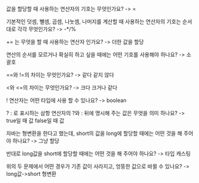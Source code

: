 값을 할당할 때 사용하는 연산자의 기호는 무엇인가요?
-> =

기본적인 덧셈, 뺄셈, 곱셈, 나눗셈, 나머지를 계산할 때 사용하는 연산자의 기호는 순서대로 각각 무엇인가요? 
-> -*/%

+= 는 무엇을 할 때 사용하는 연산자 인가요? 
-> 더한 값을 할당

연산의 순서를 모르거나 확실히 하고 싶을 때에는 어떤 기호를 사용해야 하나요? 
-> 소괄호

==와 !=의 차이는 무엇인가요?
-> 같다 같지 않다

<와 <=의 차이는 무엇인가요?
-> 크다 크거나 같다

! 연산자는 어떤 타입에 사용 할 수 있나요?
-> boolean

? : 로 표시하는 삼항 연산자의 ?와 : 뒤에 명시해 주는 값은 무엇을 의미 하나요?
-> true일 때 값 false일 때 값

자바는 형변환을 한다고 했는데, short의 값을 long에 할당할 때에는 어떤 것을 해 주어야 하나요?
-> 그냥 할당

반대로 long값을 short에 할당할 때에는 어떤 것을 해 주어야 하나요?
-> 타입 캐스팅

위의 두 문제에서 어떤 경우가 기존 값이 사라지고, 엉뚱한 값으로 바뀔 수 있나요?
-> long값->short 형변환
